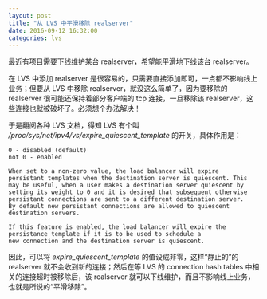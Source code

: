```yaml
---
layout: post
title: "从 LVS 中平滑移除 realserver"
date: 2016-09-12 16:32:00
categories: lvs
---
```


最近有项目需要下线维护某台 realserver，希望能平滑地下线该台 realserver。

在 LVS 中添加 realserver 是很容易的，只需要直接添加即可，一点都不影响线上业务；但要从 LVS 中移除 realserver，就没这么简单了，因为要移除的 realserver 很可能还保持着部分客户端的 tcp 连接，一旦移除该 realserver，这些连接也就被破坏了。必须想个办法解决！

于是翻阅各种 LVS 文档，得知 LVS 有个叫 */proc/sys/net/ipv4/vs/expire_quiescent_template* 的开关，具体作用是：

    0 - disabled (default)
    not 0 - enabled
  
    When set to a non-zero value, the load balancer will expire
    persistant templates when the destination server is quiescent. This
    may be useful, when a user makes a destination server quiescent by
    setting its weight to 0 and it is desired that subsequent otherwise
    persistant connections are sent to a different destination server.
    By default new persistant connections are allowed to quiescent
    destination servers.
  
    If this feature is enabled, the load balancer will expire the
    persistance template if it is to be used to schedule a
    new connection and the destination server is quiescent.

因此，可以将 *expire_quiescent_template* 的值设成非零，这样“静止的”的 realserver 就不会收到新的连接；然后在等 LVS 的 connection hash tables 中相关的连接超时被移除后，该 realserver 就可以下线维护，而且不影响线上业务，也就是所说的“平滑移除”。
